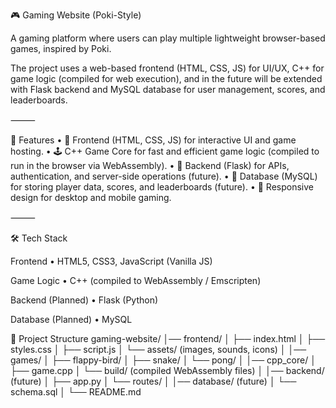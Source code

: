🎮 Gaming Website (Poki-Style)

A gaming platform where users can play multiple lightweight browser-based games, inspired by Poki.

The project uses a web-based frontend (HTML, CSS, JS) for UI/UX, C++ for game logic (compiled for web execution), and in the future will be extended with Flask backend and MySQL database for user management, scores, and leaderboards.

⸻

🚀 Features
	•	🎨 Frontend (HTML, CSS, JS) for interactive UI and game hosting.
	•	🕹️ C++ Game Core for fast and efficient game logic (compiled to run in the browser via WebAssembly).
	•	🔌 Backend (Flask) for APIs, authentication, and server-side operations (future).
	•	💾 Database (MySQL) for storing player data, scores, and leaderboards (future).
	•	📱 Responsive design for desktop and mobile gaming.

⸻

🛠️ Tech Stack

Frontend
	•	HTML5, CSS3, JavaScript (Vanilla JS)

Game Logic
	•	C++ (compiled to WebAssembly / Emscripten)

Backend (Planned)
	•	Flask (Python)

Database (Planned)
	•	MySQL

📂 Project Structure
gaming-website/
│── frontend/
│   ├── index.html
│   ├── styles.css
│   ├── script.js
│   └── assets/ (images, sounds, icons)
│
│── games/
│   ├── flappy-bird/ 
│   ├── snake/
│   └── pong/
│
│── cpp_core/
│   ├── game.cpp
│   └── build/ (compiled WebAssembly files)
│
│── backend/ (future)
│   ├── app.py
│   └── routes/
│
│── database/ (future)
│   └── schema.sql
│
└── README.md